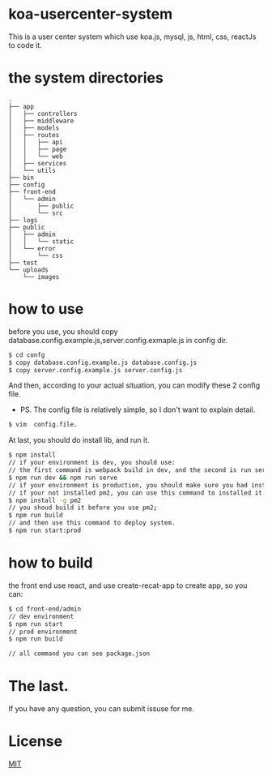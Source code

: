 # koa-usercenter-system
This is a user center system which use koa.js, mysql, js, html, css, reactJs to code it.

# the system directories
```
.
├── app
│   ├── controllers
│   ├── middleware
│   ├── models
│   ├── routes
│   │   ├── api
│   │   ├── page
│   │   └── web
│   ├── services
│   └── utils
├── bin
├── config
├── front-end
│   └── admin
│       ├── public
│       └── src
├── logs
├── public
│   ├── admin
│   │   └── static
│   └── error
│       └── css
├── test
└── uploads
    └── images
```

# how to use
before you use, you should copy database.config.example.js,server.config.exmaple.js in config dir.
```sh
$ cd confg
$ copy database.config.example.js database.config.js
$ copy server.config.example.js server.config.js
```
And then, according to your actual situation, you can modify these 2 config file.
- PS.  The config file is relatively simple, so I don't want to explain detail.
```sh
$ vim  config.file.
```

At last, you should do install lib, and run it.
```sh
$ npm install
// if your environment is dev, you should use:
// the first command is webpack build in dev, and the second is run serve.
$ npm run dev && npm run serve
// if your environment is production, you should make sure you had installed pm2.
// if your not installed pm2, you can use this command to installed it.
$ npm install -g pm2
// you shoud build it before you use pm2;
$ npm run build
// and then use this command to deploy system.
$ npm run start:prod
```

# how to build

the front end use react, and use create-recat-app to create app, so you can:
```sh
$ cd front-end/admin
// dev environment
$ npm run start
// prod environment
$ npm run build

// all command you can see package.json
```

# The last.
 If you have any question, you can submit issuse for me.
 
# License

[MIT](LICENSE)